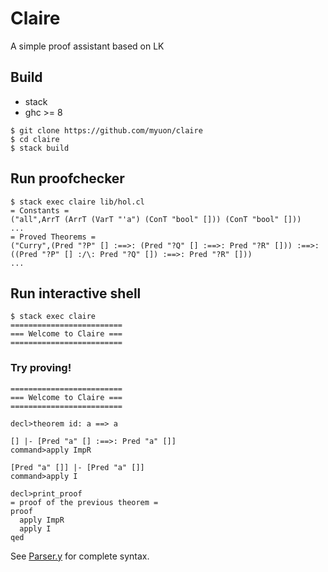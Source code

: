 # Claire

A simple proof assistant based on LK

## Build

- stack
- ghc >= 8

```
$ git clone https://github.com/myuon/claire
$ cd claire
$ stack build
```

## Run proofchecker

```
$ stack exec claire lib/hol.cl
= Constants =
("all",ArrT (ArrT (VarT "'a") (ConT "bool" [])) (ConT "bool" []))
...
= Proved Theorems =
("Curry",(Pred "?P" [] :==>: (Pred "?Q" [] :==>: Pred "?R" [])) :==>: ((Pred "?P" [] :/\: Pred "?Q" []) :==>: Pred "?R" []))
...
```

## Run interactive shell

```
$ stack exec claire
=========================
=== Welcome to Claire ===
=========================
```

### Try proving!

```
=========================
=== Welcome to Claire ===
=========================

decl>theorem id: a ==> a

[] |- [Pred "a" [] :==>: Pred "a" []]
command>apply ImpR

[Pred "a" []] |- [Pred "a" []]
command>apply I

decl>print_proof
= proof of the previous theorem =
proof
  apply ImpR
  apply I
qed
```

See [Parser.y](src/Claire/Parser/Parser.y) for complete syntax.

